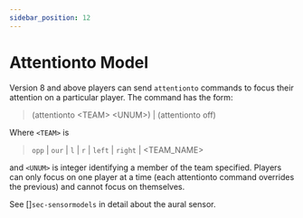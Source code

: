 ```yaml
---
sidebar_position: 12
---
```


# Attentionto Model

Version 8 and above players can send `attentionto` commands to focus their attention on a particular player.
The command has the form:

> (attentionto \<TEAM> \<UNUM>) | (attentionto off)

Where `<TEAM>` is

> `opp` | `our` | `l` | `r` | `left` | `right` | \<TEAM_NAME>

and `<UNUM>` is integer identifying a member of the team specified.
Players can only focus on one player at a time (each attentionto command
overrides the previous) and cannot focus on themselves.

See []`sec-sensormodels` in detail about the aural sensor.
<!---Correct this refrence later--->
